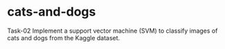 # cats-and-dogs
Task-02  Implement a support vector machine (SVM) to classify images of cats and dogs from the Kaggle dataset.
